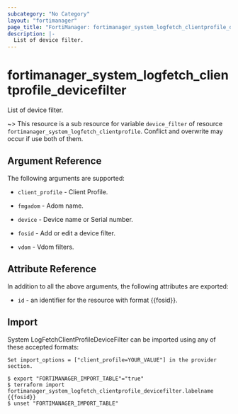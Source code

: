 ```yaml
---
subcategory: "No Category"
layout: "fortimanager"
page_title: "FortiManager: fortimanager_system_logfetch_clientprofile_devicefilter"
description: |-
  List of device filter.
---
```


# fortimanager_system_logfetch_clientprofile_devicefilter
List of device filter.

~> This resource is a sub resource for variable `device_filter` of resource `fortimanager_system_logfetch_clientprofile`. Conflict and overwrite may occur if use both of them.



## Argument Reference


The following arguments are supported:

* `client_profile` - Client Profile.

* `fmgadom` - Adom name.
* `device` - Device name or Serial number.
* `fosid` - Add or edit a device filter.
* `vdom` - Vdom filters.


## Attribute Reference

In addition to all the above arguments, the following attributes are exported:
* `id` - an identifier for the resource with format {{fosid}}.

## Import

System LogFetchClientProfileDeviceFilter can be imported using any of these accepted formats:
```
Set import_options = ["client_profile=YOUR_VALUE"] in the provider section.

$ export "FORTIMANAGER_IMPORT_TABLE"="true"
$ terraform import fortimanager_system_logfetch_clientprofile_devicefilter.labelname {{fosid}}
$ unset "FORTIMANAGER_IMPORT_TABLE"
```

